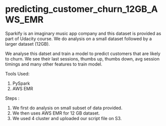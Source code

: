 # predicting_customer_churn_12GB_AWS_EMR

Sparkify is an imaginary music app company and this dataset is provided as part of Udacity course.
We do analysis on a small dataset followed by a larger dataset (12GB).

We analyse this datset and train a model to predict customers that are likely to churn.
We see their last sessions, thumbs up, thumbs down, avg session timings and many other features to train model.

Tools Used:
1. PySpark
2. AWS EMR

Steps :
1. We first do analysis on small subset of data provided.
2. We then uses AWS EMR for 12 GB dataset.
3. We used 4 cluster and uploaded our script file on S3.
